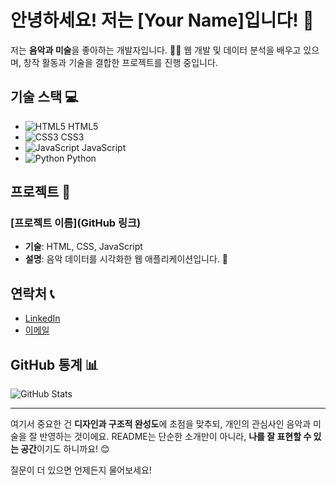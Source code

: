 # 안녕하세요! 저는 [Your Name]입니다! 👋  
저는 **음악과 미술**을 좋아하는 개발자입니다. 🎨🎶
웹 개발 및 데이터 분석을 배우고 있으며, 창작 활동과 기술을 결합한 프로젝트를 진행 중입니다.

## 기술 스택 💻
- ![HTML5](https://img.shields.io/badge/-HTML5-FF5733?style=flat-square&logo=html5&logoColor=white) HTML5
- ![CSS3](https://img.shields.io/badge/-CSS3-0077B5?style=flat-square&logo=css3&logoColor=white) CSS3
- ![JavaScript](https://img.shields.io/badge/-JavaScript-F7DF1E?style=flat-square&logo=javascript&logoColor=white) JavaScript
- ![Python](https://img.shields.io/badge/-Python-3776AB?style=flat-square&logo=python&logoColor=white) Python

## 프로젝트 🔧
### [프로젝트 이름](GitHub 링크)
- **기술**: HTML, CSS, JavaScript
- **설명**: 음악 데이터를 시각화한 웹 애플리케이션입니다. 🎵

## 연락처 📞
- [LinkedIn](https://linkedin.com/in/yourname)
- [이메일](mailto:your.email@example.com)

## GitHub 통계 📊
![GitHub Stats](https://github-readme-stats.vercel.app/api?username=yourusername&show_icons=true&theme=radical)

---

여기서 중요한 건 **디자인과 구조적 완성도**에 초점을 맞추되, 개인의 관심사인 음악과 미술을 잘 반영하는 것이에요. README는 단순한 소개만이 아니라, **나를 잘 표현할 수 있는 공간**이기도 하니까요! 😊

질문이 더 있으면 언제든지 물어보세요!
















<!--
**haapie4576/haapie4576** is a ✨ _special_ ✨ repository because its `README.md` (this file) appears on your GitHub profile.

Here are some ideas to get you started:

- 🔭 I’m currently working on ...
- 🌱 I’m currently learning ...
- 👯 I’m looking to collaborate on ...
- 🤔 I’m looking for help with ...
- 💬 Ask me about ...
- 📫 How to reach me: ...
- 😄 Pronouns: ...
- ⚡ Fun fact: ...
-->
